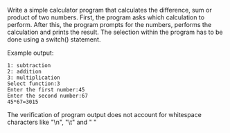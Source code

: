 Write a simple calculator program that calculates the difference, sum or product of two numbers. First, the program asks which calculation to perform. After this, the program prompts for the numbers, performs the calculation and prints the result. The selection within the program has to be done using a switch() statement.

Example output:
```
1: subtraction
2: addition
3: multiplication
Select function:3
Enter the first number:45
Enter the second number:67
45*67=3015
```

The verification of program output does not account for whitespace characters like "\n", "\t" and " "